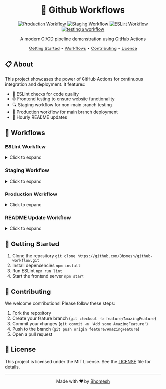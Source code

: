 <div align="center">

# 🚀 Github Workflows

[![Production Workflow](https://github.com/Bhomesh/github-workflow/actions/workflows/prod.yml/badge.svg)](https://github.com/Bhomesh/github-workflow/actions/workflows/prod.yml)
[![Staging Workflow](https://github.com/Bhomesh/github-workflow/actions/workflows/stage.yml/badge.svg)](https://github.com/Bhomesh/github-workflow/actions/workflows/stage.yml)
[![ESLint Workflow](https://github.com/Bhomesh/github-workflow/actions/workflows/eslint.yml/badge.svg)](https://github.com/Bhomesh/github-workflow/actions/workflows/eslint.yml)
[![testing a workflow](https://github.com/Bhomesh/github-workflow/actions/workflows/test.yml/badge.svg)](https://github.com/Bhomesh/github-workflow/actions/workflows/test.yml)

A modern CI/CD pipeline demonstration using GitHub Actions

[Getting Started](#getting-started) •
[Workflows](#workflows) •
[Contributing](#contributing) •
[License](#license)

</div>

## 📋 About

This project showcases the power of GitHub Actions for continuous integration and deployment. It features:

- 🧹 ESLint checks for code quality
- 🌐 Frontend testing to ensure website functionality
- 🔍 Staging workflow for non-main branch testing
- 🚀 Production workflow for main branch deployment
- 🔄 Hourly README updates

## 🚀 Workflows

### ESLint Workflow
<details>
<summary>Click to expand</summary>

Runs on all branches and pull requests:
1. 🧹 Performs ESLint checks on the codebase
</details>

### Staging Workflow
<details>
<summary>Click to expand</summary>

Runs on all branches except `main`, after ESLint success:
1. 🌐 Tests frontend functionality
2. 📢 Notifies on successful test completion
</details>

### Production Workflow
<details>
<summary>Click to expand</summary>

Runs on the `main` branch, after ESLint success:
1. 🌐 Tests frontend functionality
2. 🚀 Deploys to production if all tests pass
</details>

### README Update Workflow
<details>
<summary>Click to expand</summary>

Runs every hour:
1. 🔄 Updates the README with the latest information
2. 📝 Commits and pushes changes if any were made
</details>

## 🏁 Getting Started

1. Clone the repository   ```
   git clone https://github.com/Bhomesh/github-workflow.git   ```
2. Install dependencies   ```
   npm install   ```
3. Run ESLint   ```
   npm run lint   ```
4. Start the frontend server   ```
   npm start   ```

## 🤝 Contributing

We welcome contributions! Please follow these steps:

1. Fork the repository
2. Create your feature branch (`git checkout -b feature/AmazingFeature`)
3. Commit your changes (`git commit -m 'Add some AmazingFeature'`)
4. Push to the branch (`git push origin feature/AmazingFeature`)
5. Open a pull request

## 📄 License

This project is licensed under the MIT License. See the [LICENSE](LICENSE) file for details. 

---

<div align="center">
Made with ❤️ by <a href="https://github.com/Bhomesh">Bhomesh</a>
</div> 
